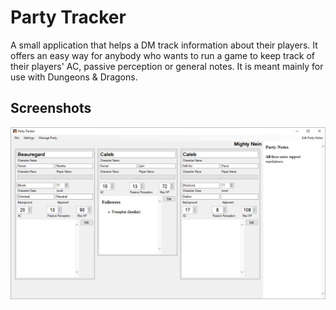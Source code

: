 Party Tracker
=========

A small application that helps a DM track information about their players. It offers an easy way for anybody who wants to run a game to keep track of their players' AC, passive perception or general notes. It is meant mainly for use with Dungeons & Dragons.

## Screenshots
![Alt text](screenshots/PartyTracker.jpg "Party Tracker Main Window")